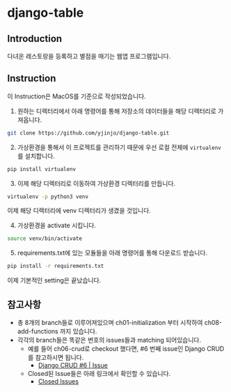 # django-table
## Introduction
다녀온 레스토랑을 등록하고 별점을 매기는 웹앱 프로그램입니다.

## Instruction
이 Instruction은 MacOS를 기준으로 작성되었습니다.

1. 원하는 디렉터리에서 아래 명령어를 통해 저장소의 데이터들을 해당 디렉터리로 가져옵니다.
```bash
git clone https://github.com/yjinjo/django-table.git
```

2. 가상환경을 통해서 이 프로젝트를 관리하기 때문에 우선 로컬 전체에 `virtualenv`를 설치합니다.
```bash
pip install virtualenv
```

3. 이제 해당 디렉터리로 이동하여 가상환경 디렉터리를 만듭니다. 
```bash
virtualenv -p python3 venv
```
이제 해당 디렉터리에 venv 디렉터리가 생겼을 것입니다.

4. 가상환경을 activate 시킵니다.
```bash
source venv/bin/activate
```

5. requirements.txt에 있는 모듈들을 아래 명령어를 통해 다운로드 받습니다.
```bash
pip install -r requirements.txt
```
이제 기본적인 setting은 끝났습니다.

## 참고사항
- 총 8개의 branch들로 이루어져있으며 ch01-initialization 부터 시작하여 ch08-add-functions 까지 있습니다.
- 각각의 branch들은 똑같은 번호의 issues들과 matching 되어있습니다.
  - 예를 들어 ch06-crud로 checkout 했다면, #6 번째 issue인 Django CRUD를 참고하시면 됩니다.
    - [Django CRUD #6 | Issue](https://github.com/yjinjo/django-table/issues/6)
  - Closed된 Issue들은 아래 링크에서 확인할 수 있습니다.
    - [Closed Issues](https://github.com/yjinjo/django-table/issues?q=is%3Aissue+is%3Aclosed)
